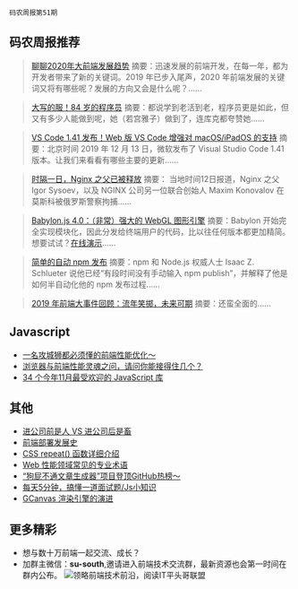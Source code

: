 `码农周报第51期`

码农周报推荐
-------

> [聊聊2020年大前端发展趋势](https://mp.weixin.qq.com/s/ZGXZkeGKGxBNV9aWOXjMUA)
> 摘要：迅速发展的前端开发，在每⼀年，都为开发者带来了新的关键词。2019 年已步⼊尾声，2020 年前端发展的关键词⼜将有哪些呢？发展的方向又会是什么呢？……


> [大写的服！84 岁的程序员](https://mp.weixin.qq.com/s/5fwjjZE60OIPHp0o1bGYsQ)
> 摘要：都说学到老活到老，程序员更是如此，但又有多少人能做到呢，她（若宫雅子）做到了，连库克都夸赞她……

>  [VS Code 1.41 发布！Web 版 VS Code 增强对 macOS/iPadOS 的支持](https://mp.weixin.qq.com/s/pMDIPgAgl2GDHDYpVD5ifg)
> 摘要：北京时间 2019 年 12 月 13 日，微软发布了 Visual Studio Code 1.41 版本。让我们来看看有哪些主要的更新……

>  [时隔一日，Nginx 之父已被释放](https://mp.weixin.qq.com/s/U4ihBOr4m0rUEjQwqXu9RA)
> 摘要： 当地时间12日报道，Nginx 之父 Igor Sysoev，以及 NGINX 公司另一位联合创始人 Maxim Konovalov 在莫斯科被俄罗斯警察拘捕……

> [Babylon.js 4.0：（非常）强大的 WebGL 图形引擎](https://mp.weixin.qq.com/s/snC6z-89imMRK0XY2Yw3qQ)
> 摘要：Babylon 开始完全实现模块化，因此分发给终端用户的代码，比以往任何版本都更加精简。想要试试？[在线演示](https://javascriptweekly.com/link/63240/web)……

> [简单的自动 npm 发布](https://javascriptweekly.com/link/63246/web)
> 摘要：npm 和 Node.js 权威人士 Isaac Z. Schlueter 说他已经“有段时间没有手动输入 npm publish”，并解释了他是如何半自动化他的 npm 发布过程……

> [2019 年前端大事件回顾：流年笑掷，未来可期](https://juejin.im/post/5def782ce51d4558181d27ce)
> 摘要：还蛮全面的……



Javascript
-------
+ [一名攻城狮都必须懂的前端性能优化～](https://mp.weixin.qq.com/s/eb--XrPsDunGXscwotnpAw)
+ [浏览器与前端性能灵魂之问，请问你能接得住几个？](https://juejin.im/post/5df5bcea6fb9a016091def69)
+ [34 个今年11月最受欢迎的 JavaScript 库](https://juejin.im/post/5df65fbdf265da33d83e70b7)


其他
-------

+ [进公司前是人 VS 进公司后是畜](https://mp.weixin.qq.com/s/B1x-79G39QI47PkY6RTOYA)
+ [前端部署发展史](https://mp.weixin.qq.com/s/T_Uig7XAljyl4E4OjjtdCw)
+ [CSS repeat() 函数详细介绍](https://www.zhangxinxu.com/wordpress/2019/12/css-repeat/)
+ [Web 性能领域常见的专业术语](https://github.com/berwin/Blog/issues/46)
+ [“狗屁不通文章生成器”项目登顶GitHub热榜～](https://mp.weixin.qq.com/s/DxsFzHWzDSzPXQ8wzwUAsQ)
+ [每天5分钟，搞懂一道面试题/Js小知识](https://www.javascriptc.com/interview-tips/)
+ [GCanvas 渲染引擎的演进](https://mp.weixin.qq.com/s/WJjDmEUm0Y_rYPgKs-Stxw)


更多精彩
-------
+ 想与数十万前端一起交流、成长？
+ 加群主微信：**su-south**,邀请进入前端技术交流群，最新资源也会第一时间在群内公布。
![领略前端技术前沿，阅读IT平头哥联盟](https://user-images.githubusercontent.com/18324563/70633966-608b2980-1c6c-11ea-8123-34f1fd13484e.png)


